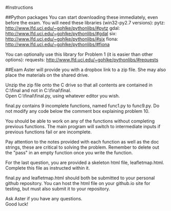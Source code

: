 #Instructions

##Python packages
You can start downloading these immediately, even before the exam.
You will need these libraries (win32-py2.7 versions):
pytz: http://www.lfd.uci.edu/~gohlke/pythonlibs/#pytz
gdal: http://www.lfd.uci.edu/~gohlke/pythonlibs/#gdal
six: http://www.lfd.uci.edu/~gohlke/pythonlibs/#six
fiona: http://www.lfd.uci.edu/~gohlke/pythonlibs/#fiona

You can optionally use this library for Problem 1 (it is easier than other options):
requests: http://www.lfd.uci.edu/~gohlke/pythonlibs/#requests

##Exam
Aster will provide you with a dropbox link to a zip file. She may also place the materials on the shared drive.  
  
Unzip the zip file onto the C drive so that all contents are contained in C:\final and not in C:\final\final.  
Open C:\final\final.py, using whatever editor you wish.  

final.py contains 9 incomplete functions, named func1.py to func9.py. Do not modify any code below the comment box explaining problem 10.  
  
You should be able to work on any of the functions without completing previous functions. The main program will switch to intermediate inputs if previous functions fail or are incomplete.  
  
Pay attention to the notes provided with each function as well as the doc strings, these are critical to solving the problem. Remember to delete out the "pass" in an empty function once you write the function.  
  
For the last question, you are provided a skeleton html file, leafletmap.html.  
Complete this file as instructed within it.  
  
final.py and leafletmap.html should both be submitted to your personal github repository. You can host the html file on your github.io site for testing, but must also submit it to your repository.  
  
Ask Aster if you have any questions.  
Good luck!  

